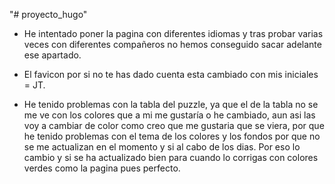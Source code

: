 "# proyecto_hugo"

- He intentado poner la pagina con diferentes idiomas y tras probar varias veces con diferentes compañeros no hemos conseguido sacar adelante ese apartado.

- El favicon por si no te has dado cuenta esta cambiado con mis iniciales = JT.

- He tenido problemas con la tabla del puzzle, ya que el <td> de la tabla no se me ve con los colores que a mi me gustaría o he cambiado, aun asi las voy a cambiar de color como creo que me gustaria que se viera, por que he tenido problemas con el tema de los colores y los fondos por que no se me actualizan en el momento y si al cabo de los dias. Por eso lo cambio y si se ha actualizado bien para cuando lo corrigas con colores verdes como la pagina pues perfecto.

